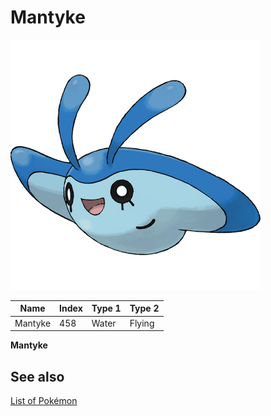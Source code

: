 # Mantyke


![Mantyke](images/458.png)

| **Name** | **Index** | **Type 1** | **Type 2** |
|----|----|----|----|
| Mantyke | 458 | Water | Flying  |

**Mantyke** 

## See also

[List of Pokémon](../pokemon.md)
